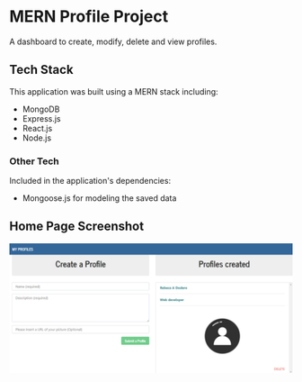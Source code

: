 # MERN Profile Project

A dashboard to create, modify, delete and view profiles.

## Tech Stack

This application was built using a MERN stack including:

* MongoDB
* Express.js
* React.js
* Node.js

### Other Tech

Included in the application's dependencies:

* Mongoose.js for modeling the saved data

## Home Page Screenshot
![MERN Profile Project](screenshot.png)